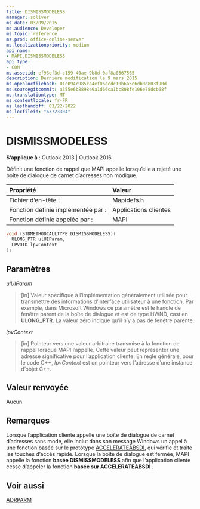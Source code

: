 ```yaml
---
title: DISMISSMODELESS
manager: soliver
ms.date: 03/09/2015
ms.audience: Developer
ms.topic: reference
ms.prod: office-online-server
ms.localizationpriority: medium
api_name:
- MAPI.DISMISSMODELESS
api_type:
- COM
ms.assetid: ef93ef3d-c159-40ae-9b8d-0af8a0567565
description: Dernière modification le 9 mars 2015
ms.openlocfilehash: 01c094c985ca4ef06acdc10b6a5e6db0d803f90d
ms.sourcegitcommit: a355e6b8898e9a1d66ca1bc808fe106e78dcb68f
ms.translationtype: MT
ms.contentlocale: fr-FR
ms.lasthandoff: 03/22/2022
ms.locfileid: "63723304"
---
```

# <a name="dismissmodeless"></a>DISMISSMODELESS

**S’applique à** : Outlook 2013 | Outlook 2016
  
Définit une fonction de rappel que MAPI appelle lorsqu’elle a rejeté une boîte de dialogue de carnet d’adresses non modique.
  
|Propriété |Valeur |
|:-----|:-----|
|Fichier d’en-tête :  <br/> |Mapidefs.h  <br/> |
|Fonction définie implémentée par :  <br/> |Applications clientes  <br/> |
|Fonction définie appelée par :  <br/> |MAPI  <br/> |

```cpp
void (STDMETHODCALLTYPE DISMISSMODELESS)(
  ULONG_PTR ulUIParam,
  LPVOID lpvContext
);
```

## <a name="parameters"></a>Paramètres

 _ulUIParam_
  
> [in] Valeur spécifique à l’implémentation généralement utilisée pour transmettre des informations d’interface utilisateur à une fonction. Par exemple, dans Microsoft Windows ce paramètre est le handle de fenêtre parent de la boîte de dialogue et est de type HWND, cast en **ULONG_PTR**. La valeur zéro indique qu’il n’y a pas de fenêtre parente.

 _lpvContext_
  
> [in] Pointeur vers une valeur arbitraire transmise à la fonction de rappel lorsque MAPI l’appelle. Cette valeur peut représenter une adresse significative pour l’application cliente. En règle générale, pour le code C++, _lpvContext_ est un pointeur vers l’adresse d’une instance d’objet C++.

## <a name="return-value"></a>Valeur renvoyée

Aucun
  
## <a name="remarks"></a>Remarques

Lorsque l’application cliente appelle une boîte de dialogue de carnet d’adresses sans mode, elle inclut dans son message Windows un appel à une fonction basée sur le prototype [ACCELERATEABSDI](accelerateabsdi.md), qui vérifie et traite les touches d’accès rapide. Lorsque la boîte de dialogue est fermée, MAPI appelle la fonction **basée DISMISSMODELESS** afin que l’application cliente cesse d’appeler la fonction **basée sur ACCELERATEABSDI** .
  
## <a name="see-also"></a>Voir aussi

[ADRPARM](adrparm.md)
